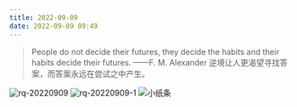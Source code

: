```yaml
---
title: 2022-09-09
date: 2022-09-09 09:49
---
```

> People do not decide their futures, they decide the habits and their habits decide their futures. ——F. M. Alexander
> 逆境让人更渴望寻找答案，而答案永远在尝试之中产生。

![rq-20220909](http://images.iotop.work/uPic/20220909-rq-20220909.jpg)
![rq-20220909-1](http://images.iotop.work/uPic/20220909-rq-20220909-1.jpg)
![小纸条](http://images.iotop.work/uPic/xiaozhitiao.jpg)
